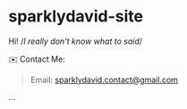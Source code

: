 # sparklydavid-site
 
Hi!
/*I really don't know what to said*/

✉️ Contact Me: 
> Email: sparklydavid.contact@gmail.com

...
